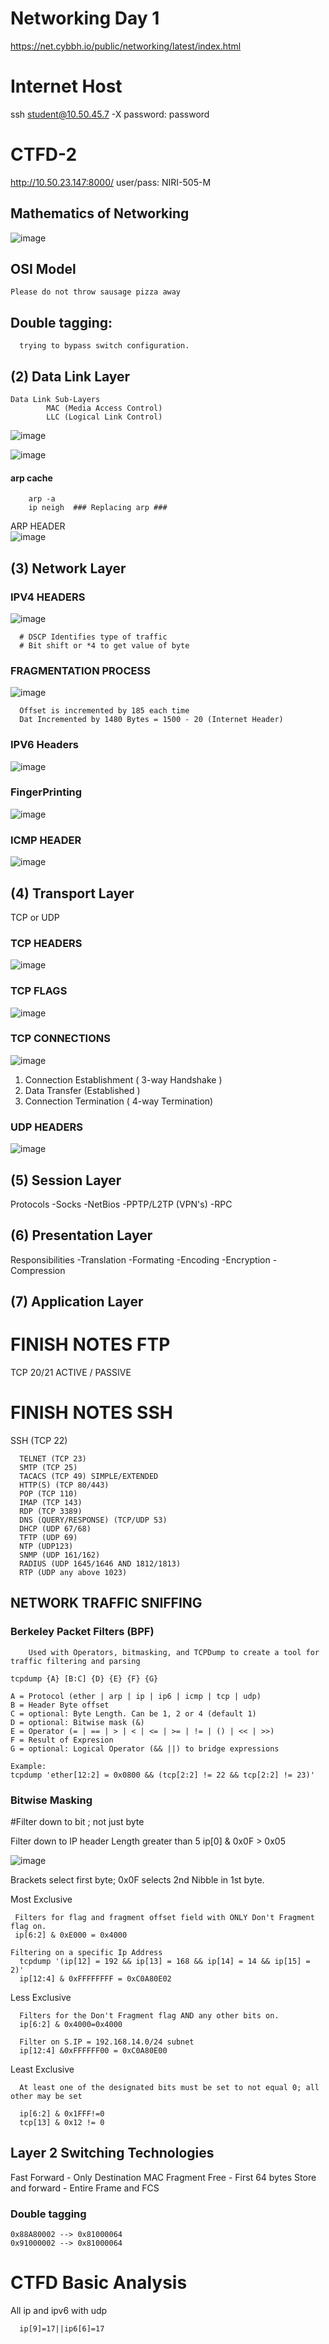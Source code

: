 # Networking Day 1

https://net.cybbh.io/public/networking/latest/index.html

# Internet Host
ssh student@10.50.45.7 -X
password: password
# CTFD-2
 http://10.50.23.147:8000/
 user/pass: NIRI-505-M

## Mathematics of Networking

![image](https://github.com/SoulPiercer/COSC-Notes/assets/108113301/efad4117-0cac-4634-99a6-160816eccc93)

## OSI Model
  
    Please do not throw sausage pizza away
    


## Double tagging:
  
      trying to bypass switch configuration. 
## (2) Data Link Layer
    Data Link Sub-Layers
            MAC (Media Access Control) 
            LLC (Logical Link Control)
            
![image](https://github.com/SoulPiercer/COSC-Notes/assets/108113301/ab91af55-1485-4232-8219-5d179e8cda1a)

![image](https://github.com/SoulPiercer/COSC-Notes/assets/108113301/748fb98c-8b34-49c6-bd4b-397cae0992bb)
#### arp cache
        arp -a
        ip neigh  ### Replacing arp ###
ARP HEADER        
![image](https://github.com/SoulPiercer/COSC-Notes/assets/108113301/92966807-355b-48fc-9331-f0cb99c6ed81)


## (3) Network Layer
### IPV4 HEADERS
![image](https://github.com/SoulPiercer/COSC-Notes/assets/108113301/38ff8fc2-33fc-45fb-8e3d-11d2ef0095c3)

      # DSCP Identifies type of traffic
      # Bit shift or *4 to get value of byte

### FRAGMENTATION PROCESS
![image](https://github.com/SoulPiercer/COSC-Notes/assets/108113301/a609715f-c445-4b96-ae88-2c86e3663753)

      Offset is incremented by 185 each time
      Dat Incremented by 1480 Bytes = 1500 - 20 (Internet Header)
      
      
### IPV6 Headers
![image](https://github.com/SoulPiercer/COSC-Notes/assets/108113301/e1545f15-ea06-4733-ab62-95a44fad1f26)


### FingerPrinting
![image](https://github.com/SoulPiercer/COSC-Notes/assets/108113301/a96930d7-9e1b-4d2e-9f79-38b8f1fba22a)

### ICMP HEADER

![image](https://github.com/SoulPiercer/COSC-Notes/assets/108113301/aad00760-d17b-4704-ade6-53490145dd9c)

## (4) Transport Layer
TCP or UDP

### TCP HEADERS
![image](https://github.com/SoulPiercer/COSC-Notes/assets/108113301/836d9eb8-678a-48ee-a552-03bf2e61ae82)

### TCP FLAGS
![image](https://github.com/SoulPiercer/COSC-Notes/assets/108113301/f0868bda-1e61-4171-ae47-323e45dde3dc)

### TCP CONNECTIONS
![image](https://github.com/SoulPiercer/COSC-Notes/assets/108113301/bcd088b6-62bf-498a-8603-ecf55941067f)

1) Connection Establishment ( 3-way Handshake )
2) Data Transfer (Established )
3) Connection Termination ( 4-way Termination)

### UDP HEADERS

![image](https://github.com/SoulPiercer/COSC-Notes/assets/108113301/a30089e2-1380-4364-8c6d-24f9b0b6e355)


## (5) Session Layer
Protocols
  -Socks
  -NetBios
  -PPTP/L2TP (VPN's)
  -RPC

## (6) Presentation Layer
Responsibilities
  -Translation
  -Formating
  -Encoding
  -Encryption
  -Compression

## (7) Application Layer

# FINISH NOTES FTP 
  TCP 20/21
  ACTIVE / PASSIVE
  
# FINISH NOTES SSH
 SSH (TCP 22) 

      TELNET (TCP 23)
      SMTP (TCP 25)
      TACACS (TCP 49) SIMPLE/EXTENDED
      HTTP(S) (TCP 80/443)
      POP (TCP 110)
      IMAP (TCP 143)
      RDP (TCP 3389)
      DNS (QUERY/RESPONSE) (TCP/UDP 53)
      DHCP (UDP 67/68)
      TFTP (UDP 69)
      NTP (UDP123)
      SNMP (UDP 161/162)
      RADIUS (UDP 1645/1646 AND 1812/1813)
      RTP (UDP any above 1023)
      
## NETWORK TRAFFIC SNIFFING


  ### Berkeley Packet Filters (BPF)

        Used with Operators, bitmasking, and TCPDump to create a tool for traffic filtering and parsing
    
    tcpdump {A} [B:C] {D} {E} {F} {G}

    A = Protocol (ether | arp | ip | ip6 | icmp | tcp | udp)
    B = Header Byte offset
    C = optional: Byte Length. Can be 1, 2 or 4 (default 1)
    D = optional: Bitwise mask (&)
    E = Operator (= | == | > | < | <= | >= | != | () | << | >>)
    F = Result of Expresion
    G = optional: Logical Operator (&& ||) to bridge expressions
    
    Example:
    tcpdump 'ether[12:2] = 0x0800 && (tcp[2:2] != 22 && tcp[2:2] != 23)'

  ### Bitwise Masking

  #Filter down to bit ; not just byte

Filter down to IP header Length  greater than 5
ip[0] & 0x0F > 0x05

  ![image](https://github.com/SoulPiercer/COSC-Notes/assets/108113301/fe86730c-e014-4d8d-b9b7-69a6c983f31d)

  Brackets select first byte; 0x0F selects 2nd Nibble in 1st byte.

  Most Exclusive
    
     Filters for flag and fragment offset field with ONLY Don't Fragment flag on.
     ip[6:2] & 0xE000 = 0x4000 

    Filtering on a specific Ip Address
      tcpdump '(ip[12] = 192 && ip[13] = 168 && ip[14] = 14 && ip[15] = 2)'
      ip[12:4] & 0xFFFFFFFF = 0xC0A80E02
      
   Less Exclusive

      Filters for the Don't Fragment flag AND any other bits on.
      ip[6:2] & 0x4000=0x4000

      Filter on S.IP = 192.168.14.0/24 subnet
      ip[12:4] &0xFFFFFF00 = 0xC0A80E00
          
  Least Exclusive

      At least one of the designated bits must be set to not equal 0; all other may be set

      ip[6:2] & 0x1FFF!=0
      tcp[13] & 0x12 != 0 
      
## Layer 2 Switching Technologies

Fast Forward - Only Destination MAC
Fragment Free - First 64 bytes
Store and forward - Entire Frame and FCS

### Double tagging

    0x88A80002 --> 0x81000064
    0x91000002 --> 0x81000064
    


# CTFD Basic Analysis

   All ip and ipv6 with udp 
      
      ip[9]=17||ip6[6]=17

   
